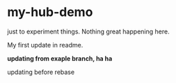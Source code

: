 # my-hub-demo
just to experiment things. Nothing great happening here.

My first update in readme.

__updating from exaple branch, ha ha__

updating before rebase
